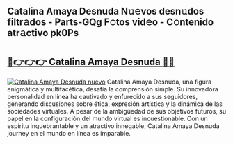 ## Catalina Amaya Desnuda N𝚞𝚎vos desn𝚞dos filtr𝚊dos - Parts-GQg F𝚘tos vid𝚎o - C𝚘ntenido atr𝚊ctivo pk0Ps

# <h2><a href="http://mb8jg4.tromn.icu/?c=Catalina+Amaya+Desnuda">🔗👉👉👉 Catalina Amaya Desnuda 🔗🔗</a></h2>

[![Catalina Amaya Desnuda nuevo](https://i.imgur.com/pEAQMta.gif)](http://mb8jg4.tromn.icu/?c=Catalina+Amaya+Desnuda)
Catalina Amaya Desnuda, una figura enigmática y multifacética, desafía la comprensión simple. Su innovadora personalidad en línea ha cautivado y enfurecido a sus seguidores, generando discusiones sobre ética, expresión artística y la dinámica de las sociedades virtuales. A pesar de la ambigüedad de sus objetivos futuros, su papel en la configuración del mundo virtual es incuestionable. Con un espíritu inquebrantable y un atractivo innegable, Catalina Amaya Desnuda journey en el mundo en línea es imparable.
